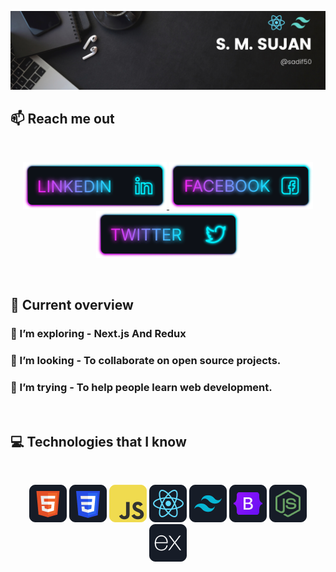 ![I am a Junior Front-end developer. ](https://github.com/sadif50/sadif50/blob/main/images/githubcover.png)

## :mailbox: Reach me out

<br />

<p align="center">
  <a href="https://www.linkedin.com/in/sadif50">
    <img height="75" src="https://github.com/sadif50/sadif50/blob/main/images/icons/Linkedin.png">
  </a>
  <a href="https://www.facebook.com/sadif100">
    <img height="75" src="https://github.com/sadif50/sadif50/blob/main/images/icons/Facebook.png">
  </a>
  <a href="https://twitter.com/sadif50">
    <img height="75" src="https://github.com/sadif50/sadif50/blob/main/images/icons/Twitter.png">
  </a>
</p>

<br />

## :eyes: Current overview


### 🌱 I’m exploring - Next.js And Redux 
### 👯 I’m looking - To collaborate on open source projects. 
### 🤔 I’m trying - To help people learn web development. 


<br />

## :computer: Technologies that I know
<br>
<p align="center">
<img src="https://github.com/sadif50/sadif50/blob/main/images/icons/HTML.png"/>
<img src="https://github.com/sadif50/sadif50/blob/main/images/icons/css.png"/>
<img src="https://github.com/sadif50/sadif50/blob/main/images/icons/JavaScript.png"/>
<img src="https://github.com/sadif50/sadif50/blob/main/images/icons/react.png"/>
<img src="https://github.com/sadif50/sadif50/blob/main/images/icons/tailwind.png"/>
<img src="https://github.com/sadif50/sadif50/blob/main/images/icons/Bootsrap.png"/>
<img src="https://github.com/sadif50/sadif50/blob/main/images/icons/node.png"/>
<img src="https://github.com/sadif50/sadif50/blob/main/images/icons/express.png"/>
</p><br/>

